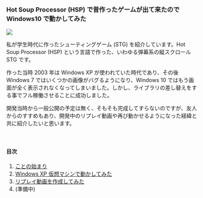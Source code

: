 ### Hot Soup Processor (HSP) で昔作ったゲームが出て来たので Windows10 で動かしてみた

![](https://github.com/stest10/stest/blob/main/ss/0.png?raw=true)

私が学生時代に作ったシューティングゲーム (STG) を紹介しています。Hot Soup Processor (HSP) という言語で作った、いわゆる弾幕系の縦スクロール STG です。

作った当時 2003 年は Windows XP が使われていた時代であり、その後 Windows 7 ではいくつかの画像がバグるようになり、Windows 10 ではもう画面が全く表示されなくなってしまいました。しかし、ライブラリの差し替えをする事でフル稼働させることに成功しました。

開発当時から一般公開の予定は無く、そもそも完成してすらないのですが、友人からのすすめもあり、開発中のリプレイ動画や再び動かせるようになった経緯と共に紹介したいと思います。

　


#### 目次

 1. [ことの始まり](https://github.com/stest10/stest/blob/main/articles/stest1.md)
 2. [Windows XP 仮想マシンで動かしてみた](https://github.com/stest10/stest/blob/main/body/stest2.md)
 3. [リプレイ動画を作成してみた](https://github.com/stest10/stest/blob/main/body/stest3.md)
 4. (準備中)
